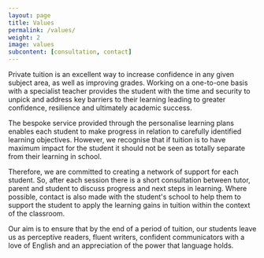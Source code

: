 ```yaml
---
layout: page
title: Values
permalink: /values/
weight: 2
image: values
subcontent: [consultation, contact]
---
```


Private tuition is an excellent way to increase confidence in any given subject area, as well as improving grades. Working on a one-to-one basis with a specialist teacher provides the student with the time and security to unpick and address key barriers to their learning leading to greater confidence, resilience and ultimately academic success.

The bespoke service provided through the personalise learning plans enables each student to make progress in relation to carefully identified learning objectives. However, we recognise that if tuition is to have maximum impact for the student it should not be seen as totally separate from their learning in school.

Therefore, we are committed to creating a network of support for each student. So, after each session there is a short consultation between tutor, parent and student to discuss progress and next steps in learning. Where possible, contact is also made with the student's school to help them to support the student to apply the learning gains in tuition within the context of the classroom.

Our aim is to ensure that by the end of a period of tuition, our students leave us as perceptive readers, fluent writers, confident communicators with a love of English and an appreciation of the power that language holds.
